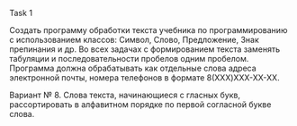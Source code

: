 Task 1

Создать программу обработки текста учебника по программированию с использованием классов:
Символ, Слово, Предложение, Знак препинания и др.
Во всех задачах с формированием текста заменять табуляции и последовательности пробелов одним пробелом.
Программа должна обрабатывать как отдельные слова адреса электронной почты, номера телефонов в формате 8(XXX)XXX-XX-XX.

Вариант № 8. Слова текста, начинающиеся с гласных букв, рассортировать в алфавитном порядке по первой согласной букве слова.